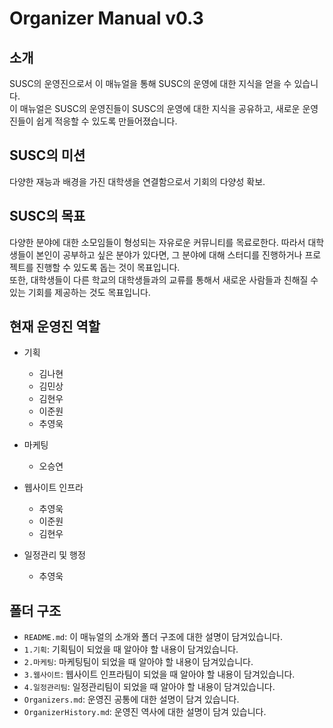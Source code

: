 # Organizer Manual v0.3

## 소개
SUSC의 운영진으로서 이 매뉴얼을 통해 SUSC의 운영에 대한 지식을 얻을 수 있습니다.   
이 매뉴얼은 SUSC의 운영진들이 SUSC의 운영에 대한 지식을 공유하고, 새로운 운영진들이 쉽게 적응할 수 있도록 만들어졌습니다.

## SUSC의 미션
다양한 재능과 배경을 가진 대학생을 연결함으로서 기회의 다양성 확보.

## SUSC의 목표
다양한 분야에 대한 소모임들이 형성되는 자유로운 커뮤니티를 목료로한다.
따라서 대학생들이 본인이 공부하고 싶은 분야가 있다면, 그 분야에 대해 스터디를 진행하거나 프로젝트를 진행할 수 있도록 돕는 것이 목표입니다.   
또한, 대학생들이 다른 학교의 대학생들과의 교류를 통해서 새로운 사람들과 친해질 수 있는 기회를 제공하는 것도 목표입니다.


## 현재 운영진 역할
- 기획
	- 김나현
	- 김민상
	- 김현우
	- 이준원
	- 추영욱

- 마케팅
	- 오승연

- 웹사이트 인프라
	- 추영욱
	- 이준원
	- 김현우

- 일정관리 및 행정
	- 추영욱



## 폴더 구조
- `README.md`: 이 매뉴얼의 소개와 폴더 구조에 대한 설명이 담겨있습니다.
- `1.기획`: 기획팀이 되었을 때 알아야 할 내용이 담겨있습니다.
- `2.마케팅`: 마케팅팀이 되었을 때 알아야 할 내용이 담겨있습니다.
- `3.웹사이트`: 웹사이트 인프라팀이 되었을 때 알아야 할 내용이 담겨있습니다.
- `4.일정관리팀`: 일정관리팀이 되었을 때 알아야 할 내용이 담겨있습니다.
- `Organizers.md`: 운영진 공통에 대한 설명이 담겨 있습니다.
- `OrganizerHistory.md`: 운영진 역사에 대한 설명이 담겨 있습니다.
